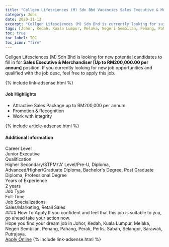 ```yaml
---
title: "Cellgen Lifesciences (M) Sdn Bhd Vacancies Sales Executive & Merchandiser  [Up to RM200,000.00 per annum]" 
category: Jobs 
date: 2020-11-13 
excerpt: "Cellgen Lifesciences (M) Sdn Bhd is currently looking for suitable person to fill in the Sales Executive & Merchandiser  [Up to RM200,000.00 per annum] which positioned at Johor, Kedah, Kuala Lumpur, Melaka, Negeri Sembilan, Penang, Pahang, Perak, Perlis, Sabah, Selangor, Sarawak, Putrajaya" 
tags: [Johor, Kedah, Kuala Lumpur, Melaka, Negeri Sembilan, Penang, Pahang, Perak, Perlis, Sabah, Selangor, Sarawak, Putrajaya] 
toc: true 
toc_label: TOC 
toc_icon: "fire" 
--- 
```


<p>Cellgen Lifesciences (M) Sdn Bhd is looking for new potential candidates to fill in for <b>Sales Executive & Merchandiser  [Up to RM200,000.00 per annum]</b> position. If you currently looking for new job opportunities and qualified with the job desc, feel free to apply this job.
</p>{% include link-adsense.html %} 
<div><div><div><h4>Job Highlights</h4></div></div><div><ul><li><div><div><div><div></div></div></div><div><span>Attractive Sales Package up to RM200,000 per annum</span></div></div></li><li><div><div><div><div></div></div></div><div><span>Promotion &amp; Recognition</span></div></div></li><li><div><div><div><div></div></div></div><div><span>Work with integrity</span></div></div></li></ul></div></div> 
{% include article-adsense.html %} 
<div><div><div><h4>Additional Information</h4></div></div><div><div><div><div><div><div><div><div><span>Career Level</span></div></div><div><span>Junior Executive</span></div></div></div></div><div><div><div><div><div><span>Qualification</span></div></div><div><span>Higher Secondary/STPM/'A' Level/Pre-U, Diploma, Advanced/Higher/Graduate Diploma, Bachelor's Degree, Post Graduate Diploma, Professional Degree</span></div></div></div></div><div><div><div><div><div><span>Years of Experience</span></div></div><div><span>2 years</span></div></div></div></div><div><div><div><div><div><span>Job Type</span></div></div><div><span>Full-Time</span></div></div></div></div><div><div><div><div><div><span>Job Specializations</span></div></div><div><span>Sales/Marketing, Retail Sales</span></div></div></div></div></div></div></div></div> 
#### How To Apply 
If you confident and feel that this job is suitable to you, go ahead take your action now. <br/> 
Hope you find your dream job in Johor, Kedah, Kuala Lumpur, Melaka, Negeri Sembilan, Penang, Pahang, Perak, Perlis, Sabah, Selangor, Sarawak, Putrajaya. <br/> 
<a href="https://www.jobstreet.com.my/en/job/sales-executive-merchandiser-[up-to-rm200-000-00-per-annum]-4422925?jobId=jobstreet-my-job-4422925&sectionRank=20&token=0~d1272e37-e24b-419d-beea-5321564183f7&fr=SRP%20View%20In%20New%20Ta" class="btn btn--info" target="_blank" rel="nofollow noopenner">Apply Online</a> 
{% include link-adsense.html %} 